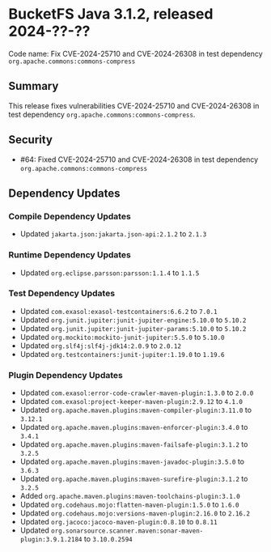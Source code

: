 # BucketFS Java 3.1.2, released 2024-??-??

Code name: Fix CVE-2024-25710 and CVE-2024-26308 in test dependency `org.apache.commons:commons-compress`

## Summary

This release fixes vulnerabilities CVE-2024-25710 and CVE-2024-26308 in test dependency `org.apache.commons:commons-compress`.

## Security

* #64: Fixed CVE-2024-25710 and CVE-2024-26308 in test dependency `org.apache.commons:commons-compress`

## Dependency Updates

### Compile Dependency Updates

* Updated `jakarta.json:jakarta.json-api:2.1.2` to `2.1.3`

### Runtime Dependency Updates

* Updated `org.eclipse.parsson:parsson:1.1.4` to `1.1.5`

### Test Dependency Updates

* Updated `com.exasol:exasol-testcontainers:6.6.2` to `7.0.1`
* Updated `org.junit.jupiter:junit-jupiter-engine:5.10.0` to `5.10.2`
* Updated `org.junit.jupiter:junit-jupiter-params:5.10.0` to `5.10.2`
* Updated `org.mockito:mockito-junit-jupiter:5.5.0` to `5.10.0`
* Updated `org.slf4j:slf4j-jdk14:2.0.9` to `2.0.12`
* Updated `org.testcontainers:junit-jupiter:1.19.0` to `1.19.6`

### Plugin Dependency Updates

* Updated `com.exasol:error-code-crawler-maven-plugin:1.3.0` to `2.0.0`
* Updated `com.exasol:project-keeper-maven-plugin:2.9.12` to `4.1.0`
* Updated `org.apache.maven.plugins:maven-compiler-plugin:3.11.0` to `3.12.1`
* Updated `org.apache.maven.plugins:maven-enforcer-plugin:3.4.0` to `3.4.1`
* Updated `org.apache.maven.plugins:maven-failsafe-plugin:3.1.2` to `3.2.5`
* Updated `org.apache.maven.plugins:maven-javadoc-plugin:3.5.0` to `3.6.3`
* Updated `org.apache.maven.plugins:maven-surefire-plugin:3.1.2` to `3.2.5`
* Added `org.apache.maven.plugins:maven-toolchains-plugin:3.1.0`
* Updated `org.codehaus.mojo:flatten-maven-plugin:1.5.0` to `1.6.0`
* Updated `org.codehaus.mojo:versions-maven-plugin:2.16.0` to `2.16.2`
* Updated `org.jacoco:jacoco-maven-plugin:0.8.10` to `0.8.11`
* Updated `org.sonarsource.scanner.maven:sonar-maven-plugin:3.9.1.2184` to `3.10.0.2594`
